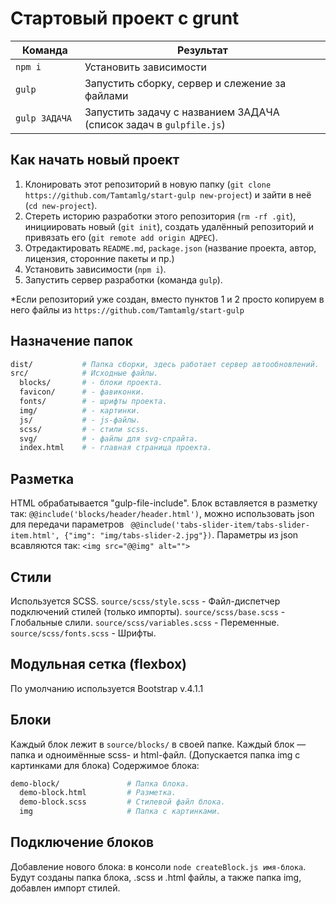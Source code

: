 # Стартовый проект с grunt

<table>
  <thead>
    <tr>
      <th>Команда</th>
      <th>Результат</th>
    </tr>
  </thead>
  <tbody>
    <tr>
      <td width="22%"><code>npm i</code></td>
      <td>Установить зависимости</td>
    </tr>
    <tr>
      <td><code>gulp</code></td>
      <td>Запустить сборку, сервер и слежение за файлами</td>
    </tr>
    <tr>
      <td><code>gulp ЗАДАЧА</code></td>
      <td>Запустить задачу с названием ЗАДАЧА (список задач в <code>gulpfile.js</code>)</td>
    </tr>
  </tbody>
</table>



## Как начать новый проект

1. Клонировать этот репозиторий в новую папку (`git clone https://github.com/Tamtamlg/start-gulp new-project`) и зайти в неё (`cd new-project`).
2. Стереть историю разработки этого репозитория (`rm -rf .git`), инициировать новый (`git init`), создать удалённый репозиторий и привязать его (`git remote add origin АДРЕС`).
3. Отредактировать `README.md`, `package.json` (название проекта, автор, лицензия, сторонние пакеты и пр.)
4. Установить зависимости (`npm i`).
5. Запустить сервер разработки (команда `gulp`).

*Если репозиторий уже создан, вместо пунктов 1 и 2 просто копируем в него файлы из `https://github.com/Tamtamlg/start-gulp`



## Назначение папок

```bash
dist/           # Папка сборки, здесь работает сервер автообновлений.
src/            # Исходные файлы.
  blocks/       # - блоки проекта.
  favicon/      # - фавиконки.
  fonts/        # - шрифты проекта.
  img/          # - картинки.
  js/           # - js-файлы.
  scss/         # - стили scss.
  svg/          # - файлы для svg-спрайта.
  index.html    # - главная страница проекта.
```


## Разметка

HTML обрабатывается "gulp-file-include".
Блок вставляется в разметку так: `@@include('blocks/header/header.html')`, можно использовать json для передачи параметров ` @@include('tabs-slider-item/tabs-slider-item.html', {"img": "img/tabs-slider-2.jpg"})`. Параметры из json всавляются так: `<img src="@@img" alt="">`



## Стили

Используется SCSS.
`source/scss/style.scss` - Файл-диспетчер подключений стилей (только импорты).
`source/scss/base.scss` - Глобальные слили.
`source/scss/variables.scss` - Переменные.
`source/scss/fonts.scss` - Шрифты.



## Модульная сетка (flexbox)

По умолчанию используется Bootstrap v.4.1.1



## Блоки

Каждый блок лежит в `source/blocks/` в своей папке. Каждый блок — папка и одноимённые scss- и html-файл. (Допускается папка img с картинками для блока)
Содержимое блока:

```bash
demo-block/               # Папка блока.
  demo-block.html         # Разметка.
  demo-block.scss         # Стилевой файл блока.
  img                     # Папка с картинками.
```


## Подключение блоков

Добавление нового блока: в консоли `node createBlock.js имя-блока`. Будут созданы папка блока, .scss и .html файлы, а также папка img, добавлен импорт стилей.
